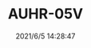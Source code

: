 ﻿---
layout: post 
title: AUHR-05V
tags: AUH
categories: housing-terminal
overview: 
series: AUHR
part_number: 0547-1
thumb_img: 
image: static/202106/547-20210605.jpg
date: 2021/6/5 14:28:47
---



